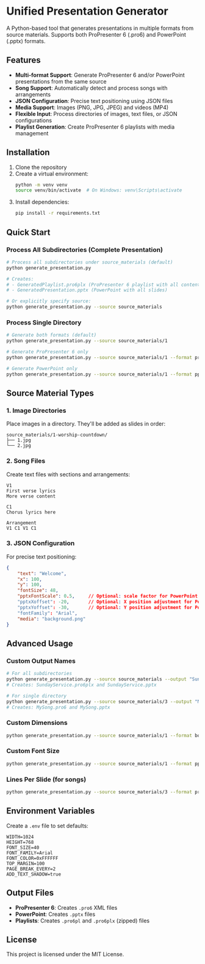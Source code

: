 # Unified Presentation Generator

A Python-based tool that generates presentations in multiple formats from source materials. Supports both ProPresenter 6 (.pro6) and PowerPoint (.pptx) formats.

## Features

- **Multi-format Support**: Generate ProPresenter 6 and/or PowerPoint presentations from the same source
- **Song Support**: Automatically detect and process songs with arrangements
- **JSON Configuration**: Precise text positioning using JSON files
- **Media Support**: Images (PNG, JPG, JPEG) and videos (MP4)
- **Flexible Input**: Process directories of images, text files, or JSON configurations
- **Playlist Generation**: Create ProPresenter 6 playlists with media management

## Installation

1. Clone the repository
2. Create a virtual environment:
   ```bash
   python -m venv venv
   source venv/bin/activate  # On Windows: venv\Scripts\activate
   ```
3. Install dependencies:
   ```bash
   pip install -r requirements.txt
   ```

## Quick Start

### Process All Subdirectories (Complete Presentation)
```bash
# Process all subdirectories under source_materials (default)
python generate_presentation.py

# Creates:
# - GeneratedPlaylist.pro6plx (ProPresenter 6 playlist with all content)
# - GeneratedPresentation.pptx (PowerPoint with all slides)

# Or explicitly specify source:
python generate_presentation.py --source source_materials
```

### Process Single Directory
```bash
# Generate both formats (default)
python generate_presentation.py --source source_materials/1

# Generate ProPresenter 6 only
python generate_presentation.py --source source_materials/1 --format pro6

# Generate PowerPoint only
python generate_presentation.py --source source_materials/1 --format pptx
```

## Source Material Types

### 1. Image Directories
Place images in a directory. They'll be added as slides in order:
```
source_materials/1-worship-countdown/
├── 1.jpg
└── 2.jpg
```

### 2. Song Files
Create text files with sections and arrangements:
```
V1
First verse lyrics
More verse content

C1
Chorus lyrics here

Arrangement
V1 C1 V1 C1
```

### 3. JSON Configuration
For precise text positioning:
```json
{
    "text": "Welcome",
    "x": 100,
    "y": 100,
    "fontSize": 48,
    "pptxFontScale": 0.5,     // Optional: scale factor for PowerPoint (0.5 = half size)
    "pptxXoffset": -20,       // Optional: X position adjustment for PowerPoint
    "pptxYoffset": -30,       // Optional: Y position adjustment for PowerPoint
    "fontFamily": "Arial",
    "media": "background.png"
}
```

## Advanced Usage

### Custom Output Names
```bash
# For all subdirectories
python generate_presentation.py --source source_materials --output "SundayService"
# Creates: SundayService.pro6plx and SundayService.pptx

# For single directory
python generate_presentation.py --source source_materials/3 --output "MySong"
# Creates: MySong.pro6 and MySong.pptx
```

### Custom Dimensions
```bash
python generate_presentation.py --source source_materials/1 --format both --width 1920 --height 1080
```

### Custom Font Size
```bash
python generate_presentation.py --source source_materials/1 --format pptx --font-size 48
```

### Lines Per Slide (for songs)
```bash
python generate_presentation.py --source source_materials/3 --format pro6 --lines-per-slide 6
```

## Environment Variables

Create a `.env` file to set defaults:

```env
WIDTH=1024
HEIGHT=768
FONT_SIZE=40
FONT_FAMILY=Arial
FONT_COLOR=0xFFFFFF
TOP_MARGIN=100
PAGE_BREAK_EVERY=2
ADD_TEXT_SHADOW=true
```

## Output Files

- **ProPresenter 6**: Creates `.pro6` XML files
- **PowerPoint**: Creates `.pptx` files
- **Playlists**: Creates `.pro6pl` and `.pro6plx` (zipped) files

## License

This project is licensed under the MIT License.